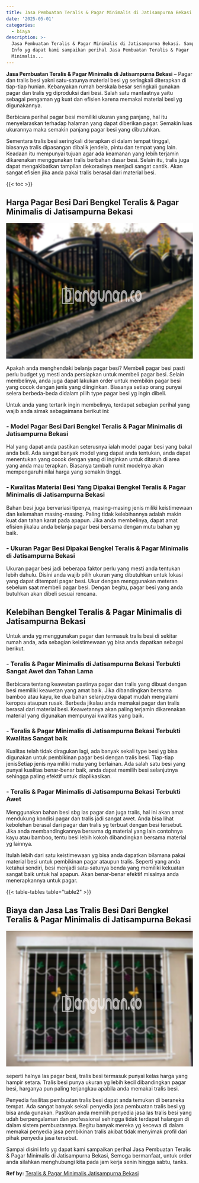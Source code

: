 ```yaml
---
title: Jasa Pembuatan Teralis & Pagar Minimalis di Jatisampurna Bekasi
date: '2025-05-01'
categories:
  - biaya
description: >-
  Jasa Pembuatan Teralis & Pagar Minimalis di Jatisampurna Bekasi. Sampai disini
  Info yg dapat kami sampaikan perihal Jasa Pembuatan Teralis & Pagar
  Minimalis...
---
```


**Jasa Pembuatan Teralis & Pagar Minimalis di Jatisampurna Bekasi** – Pagar dan tralis besi yakni satu-satunya material besi yg seringkali diterapkan di tiap-tiap hunian. Kebanyakan rumah berskala besar seringkali gunakan pagar dan tralis yg diproduksi dari besi. Salah satu manfaatnya yaitu sebagai pengaman yg kuat dan efisien karena memakai material besi yg digunakannya.

Berbicara perihal pagar besi memiliki ukuran yang panjang, hal itu menyelaraskan terhadap halaman yang dapat diberikan pagar. Semakin luas ukurannya maka semakin panjang pagar besi yang dibutuhkan.

Sementara tralis besi seringkali diterapkan di dalam tempat tinggal, biasanya tralis dipasangan dibalik jendela, pintu dan tempat yang lain. Keadaan itu mempunyai tujuan agar ada keamanan yang lebih terjamin dikarenakan menggunakan tralis berbahan dasar besi. Selain itu, tralis juga dapat mengakibatkan tampilan dekorasinya menjadi sangat cantik. Akan sangat efisien jika anda pakai tralis berasal dari material besi.

{{< toc >}}

## Harga Pagar Besi Dari Bengkel Teralis & Pagar Minimalis di Jatisampurna Bekasi

![Jasa Pembuatan Teralis & Pagar Minimalis di Jatisampurna Bekasi](/images/pagar-minimalis-murah-52.png)

Apakah anda menghendaki belanja pagar besi? Membeli pagar besi pasti perlu budget yg mesti anda persiapkan untuk membeli pagar besi. Selain membelinya, anda juga dapat lakukan order untuk membikin pagar besi yang cocok dengan jenis yang diinginkan. Biasanya setiap orang punyai selera berbeda-beda didalam pilih type pagar besi yg ingin dibeli.

Untuk anda yang tertarik ingin membelinya, terdapat sebagian perihal yang wajib anda simak sebagaimana berikut ini:
### \- Model Pagar Besi Dari Bengkel Teralis & Pagar Minimalis di Jatisampurna Bekasi

Hal yang dapat anda pastikan seterusnya ialah model pagar besi yang bakal anda beli. Ada sangat banyak model yang dapat anda tentukan, anda dapat menentukan yang cocok dengan yang di inginkan untuk ditaruh di area yang anda mau terapkan. Biasanya tambah rumit modelnya akan mempengaruhi nilai harga yang semakin tinggi.

### \- Kwalitas Material Besi Yang Dipakai Bengkel Teralis & Pagar Minimalis di Jatisampurna Bekasi

Bahan besi juga bervariasi tipenya, masing-masing jenis miliki keistimewaan dan kelemahan masing-masing. Paling tidak kelebihannya adalah makin kuat dan tahan karat pada apapun. Jika anda membelinya, dapat amat efisien jikalau anda belanja pagar besi bersama dengan mutu bahan yg baik.

### \- Ukuran Pagar Besi Dipakai Bengkel Teralis & Pagar Minimalis di Jatisampurna Bekasi

Ukuran pagar besi jadi beberapa faktor perlu yang mesti anda tentukan lebih dahulu. Disini anda wajib pilih ukuran yang dibutuhkan untuk lokasi yang dapat ditempati pagar besi. Ukur dengan menggunakan meteran sebelum saat membeli pagar besi. Dengan begitu, pagar besi yang anda butuhkan akan dibeli sesuai rencana.

## Kelebihan Bengkel Teralis & Pagar Minimalis di Jatisampurna Bekasi

Untuk anda yg menggunakan pagar dan termasuk tralis besi di sekitar rumah anda, ada sebagian keistimewaan yg bisa anda dapatkan sebagai berikut.

### \- Teralis & Pagar Minimalis di Jatisampurna Bekasi Terbukti Sangat Awet dan Tahan Lama

Berbicara tentang keawetan pastinya pagar dan tralis yang dibuat dengan besi memiliki keawetan yang amat baik. Jika dibandingkan bersama bamboo atau kayu, ke dua bahan selanjutnya dapat mudah mengalami keropos ataupun rusak. Berbeda jikalau anda memakai pagar dan tralis berasal dari material besi. Keawetannya akan paling terjamin dikarenakan material yang digunakan mempunyai kwalitas yang baik.

### \- Teralis & Pagar Minimalis di Jatisampurna Bekasi Terbukti Kwalitas Sangat baik

Kualitas telah tidak diragukan lagi, ada banyak sekali type besi yg bisa digunakan untuk pembikinan pagar besi dengan tralis besi. Tiap-tiap jenisSetiap jenis nya miliki mutu yang berlainan. Ada salah satu besi yang punyai kualitas benar-benar baik, anda dapat memilih besi selanjutnya sehingga paling efektif untuk diaplikasikan.

### \- Teralis & Pagar Minimalis di Jatisampurna Bekasi Terbukti Awet

Menggunakan bahan besi sbg las pagar dan juga tralis, hal ini akan amat mendukung kondisi pagar dan tralis jadi sangat awet. Anda bisa lihat kebolehan berasal dari pagar dan tralis yg terbuat dengan besi tersebut. Jika anda membandingkannya bersama dg material yang lain contohnya kayu atau bamboo, tentu besi lebih kokoh dibandingkan bersama material yg lainnya.

Itulah lebih dari satu keistimewaan yg bisa anda dapatkan bilamana pakai material besi untuk pembikinan pagar ataupun tralis. Seperti yang anda ketahui sendiri, besi menjadi satu-satunya benda yang memiliki kekuatan sangat baik untuk hal apapun. Akan benar-benar efektif misalnya anda menerapkannya untuk pagar.

{{< table-tables table="table2" >}}

## Biaya dan Jasa Las Tralis Besi Dari Bengkel Teralis & Pagar Minimalis di Jatisampurna Bekasi

![Jasa Pembuatan Teralis & Pagar Minimalis di Jatisampurna Bekasi](/images/teralis-minimalis-murah-07.png)

seperti halnya las pagar besi, tralis besi termasuk punyai kelas harga yang hampir setara. Tralis besi punya ukuran yg lebih kecil dibandingkan pagar besi, harganya pun paling terjangkau apabila anda memakai tralis besi.

Penyedia fasilitas pembuatan tralis besi dapat anda temukan di beraneka tempat. Ada sangat banyak sekali penyedia jasa pembuatan tralis besi yg bisa anda gunakan. Pastikan anda memilih penyedia jasa las tralis besi yang udah berpengalaman dan professional sehingga tidak terdapat halangan di dalam sistem pembuatannya. Begitu banyak mereka yg kecewa di dalam memakai penyedia jasa pembikinan tralis akibat tidak menyimak profil dari pihak penyedia jasa tersebut.

Sampai disini Info yg dapat kami sampaikan perihal Jasa Pembuatan Teralis & Pagar Minimalis di Jatisampurna Bekasi, Semoga bermanfaat, untuk order anda silahkan menghubungi kita pada jam kerja senin hingga sabtu, tanks.

**Ref by:** [Teralis & Pagar Minimalis Jatisampurna Bekasi](https://id.wikipedia.org/wiki/Teralis)
